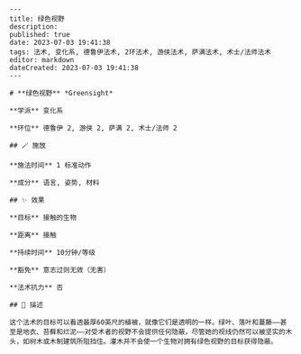 
    ---
    title: 绿色视野
    description: 
    published: true
    date: 2023-07-03 19:41:38
    tags: 法术, 变化系, 德鲁伊法术, 2环法术, 游侠法术, 萨满法术, 术士/法师法术
    editor: markdown
    dateCreated: 2023-07-03 19:41:38
    ---

    # **绿色视野** *Greensight*

    **学派** 变化系 

    **环位** 德鲁伊 2, 游侠 2, 萨满 2, 术士/法师 2

    ## 🪄 施放

    **施法时间** 1 标准动作

    **成分** 语言, 姿势, 材料

    ## ✨ 效果 

    **目标** 接触的生物 

    **距离** 接触  

    **持续时间** 10分钟/等级 

    **豁免** 意志过则无效（无害）

    **法术抗力** 否

    ## 📖 描述

    这个法术的目标可以看透最厚60英尺的植被，就像它们是透明的一样。绿叶、落叶和蔓藤——甚至是地衣、苔藓和烂泥——对受术者的视野不会提供任何隐蔽，尽管她的视线仍然可以被坚实的木头，如树木或木制建筑所阻挡住。灌木并不会使一个生物对拥有绿色视野的目标获得隐蔽。
    